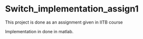 # Switch_implementation_assign1

This project is done as an assignment given in IITB course

Implementation in done in matlab.
